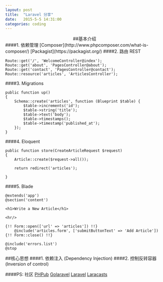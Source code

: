 ```yaml
---
layout: post
title:  "Laravel 分享"
date:   2015-5-5 14:31:00
categories: coding
---
```


<center>##基本介绍</center>
####1. 依赖管理
[Composer](http://www.phpcomposer.com/what-is-composer/) [Packagist](https://packagist.org/)
####2. 路由 REST
<!--![](http://i1.tietuku.com/a2154e28a87da672.jpg)-->

	Route::get('/', 'WelcomeController@index');
	Route::get('about', 'PagesController@about');
	Route::get('contact', 'PagesController@contact');
	Route::resource('articles', 'ArticlesController');
####3. Migrations
<!--![](http://i1.tietuku.com/91832f8256584d8b.jpg)-->
	public function up()
    {
        Schema::create('articles', function (Blueprint $table) {
            $table->increments('id');
            $table->string('title');
            $table->text('body');
            $table->timestamps();
            $table->timestamp('published_at');
        });
    }
####4. Eloquent
<!--![](http://i1.tietuku.com/09360b6d6992a550.jpg)-->
	public function store(CreateArticleRequest $request)
    {
        Article::create($request->all());

        return redirect('articles');

    }
####5. Blade
<!--![](http://i1.tietuku.com/caa96298e70ae477.jpg)-->

	@extends('app')
	@section('content')

    <h1>Write a New Article</h1>

    <hr/>

    {!! Form::open(['url' => 'articles']) !!}
        @include('articles.form', ['submitButtonText' => 'Add Article'])
    {!! Form::close() !!}

    @include('errors.list')
	@stop
##核心思想
####1. 依赖注入 (Dependency Injection)
####2. 控制反转容器 (Inversion of control)


####PS:
社区 [PHPub](https://phphub.org)  [Golaravel](http://wenda.golaravel.com/) [Laravel](lavavel.com) [Laracasts](https://laracasts.com)
